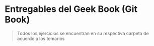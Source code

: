# Entregables del Geek Book (Git Book)
> Todos los ejercicios se encuentran en su respectiva carpeta de acuerdo a los temarios

